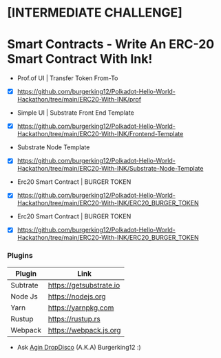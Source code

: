 # [INTERMEDIATE CHALLENGE] 
# Smart Contracts - Write An ERC-20 Smart Contract With Ink!

* Prof.of UI | Transfer Token From-To 
-[x] https://github.com/burgerking12/Polkadot-Hello-World-Hackathon/tree/main/ERC20-With-INK/prof
* Simple UI | Substrate Front End Template 
-[x] https://github.com/burgerking12/Polkadot-Hello-World-Hackathon/tree/main/ERC20-With-INK/Frontend-Template
* Substrate Node Template 
-[x] https://github.com/burgerking12/Polkadot-Hello-World-Hackathon/tree/main/ERC20-With-INK/Substrate-Node-Template
* Erc20 Smart Contract | BURGER TOKEN 
-[x] https://github.com/burgerking12/Polkadot-Hello-World-Hackathon/tree/main/ERC20-With-INK/ERC20_BURGER_TOKEN
* Erc20 Smart Contract | BURGER TOKEN 
-[x] https://github.com/burgerking12/Polkadot-Hello-World-Hackathon/tree/main/ERC20-With-INK/ERC20_BURGER_TOKEN


### Plugins

| Plugin | Link |
| ------ | ------ |
| Subtrate | https://getsubstrate.io |
| Node Js | https://nodejs.org |
| Yarn | https://yarnpkg.com |
| Rustup | https://rustup.rs |
| Webpack |https://webpack.js.org |'

* Ask [Agin DropDisco](https://twitter.com/agin_webdev) (A.K.A) Burgerking12 :)
